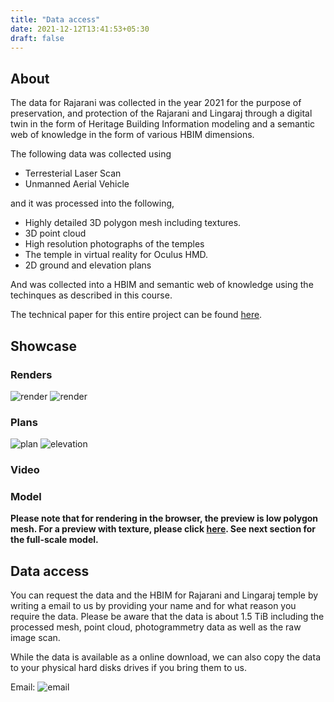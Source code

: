 ```yaml
---
title: "Data access"
date: 2021-12-12T13:41:53+05:30
draft: false
---
```

## About
The data for Rajarani was collected in the year 2021 for the purpose of preservation,
and protection of the Rajarani and Lingaraj through a digital twin in the form of
Heritage Building Information modeling and a semantic web of knowledge in the form
of various HBIM dimensions.

The following data was collected using 

- Terresterial Laser Scan
- Unmanned Aerial Vehicle

and it was processed into the following,

- Highly detailed 3D polygon mesh including textures.
- 3D point cloud
- High resolution photographs of the temples
- The temple in virtual reality for Oculus HMD.
- 2D ground and elevation plans

And was collected into a HBIM and semantic web of knowledge using the techinques
as described in this course.

The technical paper for this entire project can be found [here]().

## Showcase

### Renders
![render](render01.jpg)
![render](render04.jpg)

### Plans
![plan](plan.jpg)
![elevation](elevation.jpg)

### Video

### Model
**Please note that for rendering in the browser, the preview is low polygon mesh.
For a preview with texture, please click [here](). See next section for the
full-scale model.**

## Data access

You can request the data and the HBIM for Rajarani and Lingaraj temple by writing
a email to us by providing your name and for what reason you require the data. Please
be aware that the data is about 1.5 TiB including the processed mesh, point cloud,
photogrammetry data as well as the raw image scan.

While the data is available as a online download, we can also copy the data to your
physical hard disks drives if you bring them to us.

Email: ![email](email.png)
